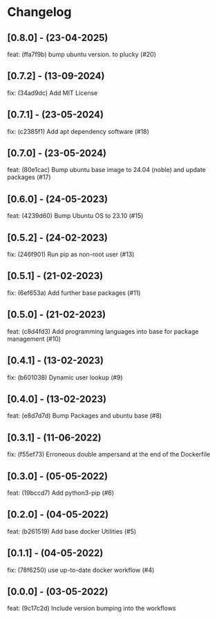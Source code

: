 # Changelog

## [0.8.0] - (23-04-2025)
feat: (ffa7f9b)  bump ubuntu version. to plucky (#20)

## [0.7.2] - (13-09-2024)
fix: (34ad9dc) Add MIT License

## [0.7.1] - (23-05-2024)
fix: (c2385f1) Add apt dependency software (#18)

## [0.7.0] - (23-05-2024)
feat: (80e1cac) Bump ubuntu base image to 24.04 (noble) and update packages (#17)

## [0.6.0] - (24-05-2023)
feat: (4239d60) Bump Ubuntu OS to 23.10 (#15)

## [0.5.2] - (24-02-2023)
fix: (246f901) Run pip as non-root user (#13)

## [0.5.1] - (21-02-2023)
fix: (6ef653a) Add further base packages (#11)

## [0.5.0] - (21-02-2023)
feat: (c8d4fd3) Add programming languages into base for package management (#10)

## [0.4.1] - (13-02-2023)
fix: (b601038) Dynamic user lookup (#9)

## [0.4.0] - (13-02-2023)
feat: (e8d7d7d) Bump Packages and ubuntu base (#8)

## [0.3.1] - (11-06-2022)
fix: (f55ef73) Erroneous double ampersand at the end of the Dockerfile

## [0.3.0] - (05-05-2022)
feat: (19bccd7) Add python3-pip (#6)

## [0.2.0] - (04-05-2022)
feat: (b261519) Add base docker Utilities (#5)

## [0.1.1] - (04-05-2022)
fix: (78f6250) use up-to-date docker workflow (#4)

## [0.0.0] - (03-05-2022)
feat: (9c17c2d) Include version bumping into the workflows
